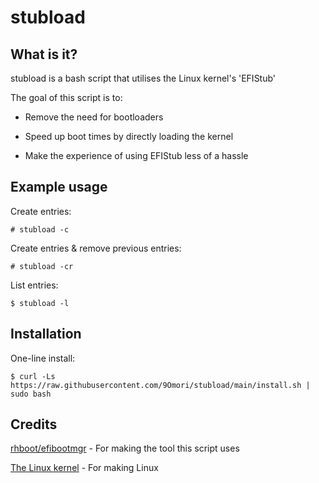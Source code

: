 # stubload

## What is it?
stubload is a bash script that utilises the Linux kernel's 'EFIStub'

The goal of this script is to:

* Remove the need for bootloaders

* Speed up boot times by directly loading the kernel

* Make the experience of using EFIStub less of a hassle

## Example usage
Create entries:

`# stubload -c`

Create entries & remove previous entries:

`# stubload -cr`

List entries:

`$ stubload -l`

## Installation
One-line install:

`$ curl -Ls https://raw.githubusercontent.com/9Omori/stubload/main/install.sh | sudo bash`

## Credits
[rhboot/efibootmgr](https://github.com/rhboot/efibootmgr) - For making the tool this script uses

[The Linux kernel](https://www.kernel.org/) - For making Linux
